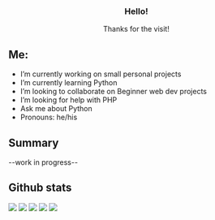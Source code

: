<h3 align="center">Hello!</h3>

  <p align="center">
    Thanks for the visit!

<!--
**pj-commits/pj-commits** is a ✨ _special_ ✨ repository because its `README.md` (this file) appears on your GitHub profile.
-->
## Me:


- I’m currently working on small personal projects
- I’m currently learning Python
- I’m looking to collaborate on Beginner web dev projects
- I’m looking for help with PHP
- Ask me about Python
- Pronouns: he/his

## Summary

--work in progress--


## Github stats

[![](https://raw.githubusercontent.com/pj-commits/github-profile-summary-cards-example/master/profile-summary-card-output/github_dark/0-profile-details.svg)](https://github.com/pj-commits/github-profile-summary-cards)
[![](https://raw.githubusercontent.com/pj-commits/github-profile-summary-cards-example/master/profile-summary-card-output/github_dark/1-repos-per-language.svg)](https://github.com/pj-commits/github-profile-summary-cards) [![](https://raw.githubusercontent.com/pj-commits/github-profile-summary-cards-example/master/profile-summary-card-output/github_dark/2-most-commit-language.svg)](https://github.com/pj-commits/github-profile-summary-cards)
[![](https://raw.githubusercontent.com/pj-commits/github-profile-summary-cards-example/master/profile-summary-card-output/github_dark/3-stats.svg)](https://github.com/pj-commits/github-profile-summary-cards) [![](https://raw.githubusercontent.com/pj-commits/github-profile-summary-cards-example/master/profile-summary-card-output/github_dark/4-productive-time.svg)](https://github.com/vn7n24fzkq/github-profile-summary-cards)

